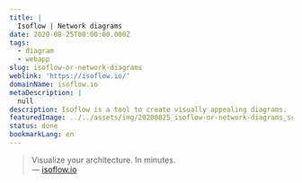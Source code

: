 ```yaml
---
title: |
  Isoflow | Network diagrams
date: 2020-08-25T00:00:00.000Z
tags:
  - diagram
  - webapp
slug: isoflow-or-network-diagrams
weblink: 'https://isoflow.io/'
domainName: isoflow.io
metaDescription: |
  null
description: Isoflow is a tool to create visually appealing diagrams.
featuredImage: ../../assets/img/20200825_isoflow-or-network-diagrams_screenshot.png
status: done
bookmarkLang: en
---
```

<blockquote>Visualize your architecture. In minutes.
<footer>— <a href="https://isoflow.io/">isoflow.io</a></footer></blockquote>

